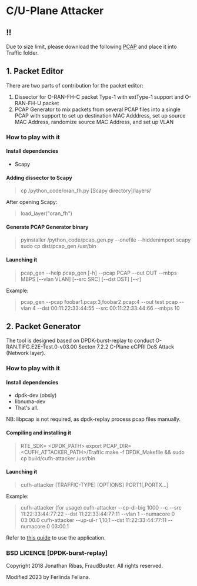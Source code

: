 # C/U-Plane Attacker

## !!

Due to size limit, please download the following [PCAP](https://drive.google.com/file/d/1YhxIEkcpbp0TWK8rxDPyLF1LRB1yAcXQ/view?usp=sharing) and place it into Traffic folder.

## 1. Packet Editor
There are two parts of contribution for the packet editor:
1. Dissector for O-RAN-FH-C packet Type-1 with extType-1 support and O-RAN-FH-U packet
2. PCAP Generator to mix packets from several PCAP files into a single PCAP with support to set up destination MAC Adddress, set up source MAC Address, randomize source MAC Address, and set up VLAN

### How to play with it

#### Install dependencies

* Scapy

#### Adding dissector to Scapy

> cp /python_code/oran_fh.py [Scapy directory]/layers/

After opening Scapy:
> load_layer("oran_fh")

#### Generate PCAP Generator binary 

> pyinstaller /python_code/pcap_gen.py --onefile --hiddenimport scapy
> sudo cp dist/pcap_gen /usr/bin

#### Launching it

> pcap_gen --help
> pcap_gen [-h] --pcap PCAP --out OUT --mbps MBPS [--vlan VLAN] [--src SRC] [--dst DST] [--r]

Example: 
> pcap_gen --pcap foobar1.pcap:3,foobar2.pcap:4 --out test.pcap --vlan 4 --dst 00:11:22:33:44:55 --src 00:11:22:33:44:66 --mbps 10

## 2. Packet Generator 

The tool is designed based on DPDK-burst-replay to conduct O-RAN.TIFG.E2E-Test.0-v03.00 Secton 7.2.2 C-Plane eCPRI DoS Attack (Network layer).

### How to play with it

#### Install dependencies

* dpdk-dev (obsly)
* libnuma-dev
* That's all.

NB: libpcap is not required, as dpdk-replay process pcap files manually.

#### Compiling and installing it

> RTE_SDK= <DPDK_PATH>
> export PCAP_DIR=<CUFH_ATTACKER_PATH>/Traffic
> make -f DPDK_Makefile && sudo cp build/cufh-attacker /usr/bin

#### Launching it

> cufh-attacker [TRAFFIC-TYPE] [OPTIONS] PORT1[,PORTX...]

Example:
> cufh-attacker (for usage)
> cufh-attacker --cp-dl-big 1000 --c --src 11:22:33:44:77:22 --dst 11:22:33:44:77:11 --vlan 1 --numacore 0 03:00.0
> cufh-attacker --up-ul-r 1,10,1 --dst 11:22:33:44:77:11 --numacore 0 03:00.1

Refer to [this guide](https://hackmd.io/@ferlinda/ryFZcikK3) to use the application.

### BSD LICENCE [DPDK-burst-replay]

Copyright 2018 Jonathan Ribas, FraudBuster. All rights reserved.

Modified 2023 by Ferlinda Feliana.
